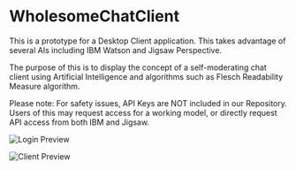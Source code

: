 # WholesomeChatClient

This is a prototype for a Desktop Client application. 
This takes advantage of several AIs including IBM Watson and Jigsaw Perspective.

The purpose of this is to display the concept of a self-moderating chat client using Artificial Intelligence and algorithms such as Flesch Readability Measure algorithm.

Please note: For safety issues, API Keys are NOT included in our Repository. Users of this may request access for a working model, or directly request API access from both IBM and Jigsaw.

![Login Preview](https://i.gyazo.com/a543ab0dbb38f83a824a2eac1396cbcd.png)

![Client Preview](https://i.gyazo.com/2bab23957bc5fea6b7ad1783ee5fa302.png)
